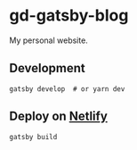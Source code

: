 # gd-gatsby-blog
My personal website.

## Development

```shell
gatsby develop  # or yarn dev
```

## Deploy on [Netlify](https://app.netlify.com)

```shell
gatsby build
```